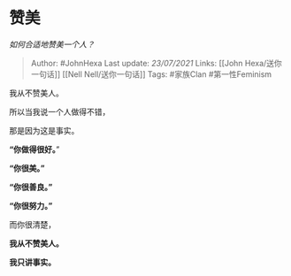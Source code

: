 # 赞美
*如何合适地赞美一个人？*

> Author: #JohnHexa
Last update: *23/07/2021* 
Links: [[John Hexa/送你一句话]] [[Nell Nell/送你一句话]]
Tags:  #家族Clan #第一性Feminism



我从不赞美人。

所以当我说一个人做得不错，

那是因为这是事实。

**“你做得很好。**”

**“你很美。”**

**“你很善良。”**

**“你很努力。”**

而你很清楚，

**我从不赞美人。**

**我只讲事实。**



